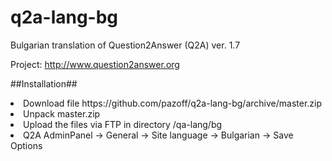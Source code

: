 # q2a-lang-bg
Bulgarian translation of Question2Answer (Q2A) ver. 1.7

Project: http://www.question2answer.org

##Installation##

<li>Download file https://github.com/pazoff/q2a-lang-bg/archive/master.zip</li>
<li>Unpack master.zip</li>
<li>Upload the files via FTP in directory /qa-lang/bg</li>
<li>Q2A AdminPanel -> General -> Site language -> Bulgarian -> Save Options</li>
